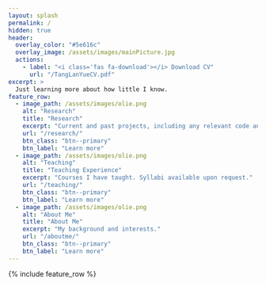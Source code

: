 ```yaml
---
layout: splash
permalink: /
hidden: true
header:
  overlay_color: "#5e616c"
  overlay_image: /assets/images/mainPicture.jpg
  actions:
    - label: "<i class='fas fa-download'></i> Download CV"
      url: "/TangLanYueCV.pdf"
excerpt: >
  Just learning more about how little I know.
feature_row:
  - image_path: /assets/images/olie.png
    alt: "Research"
    title: "Research"
    excerpt: "Current and past projects, including any relevant code and documentation."
    url: "/research/"
    btn_class: "btn--primary"
    btn_label: "Learn more"
  - image_path: /assets/images/olie.png
    alt: "Teaching"
    title: "Teaching Experience"
    excerpt: "Courses I have taught. Syllabi available upon request."
    url: "/teaching/"
    btn_class: "btn--primary"
    btn_label: "Learn more"
  - image_path: /assets/images/olie.png
    alt: "About Me"
    title: "About Me"
    excerpt: "My background and interests."
    url: "/aboutme/"
    btn_class: "btn--primary"
    btn_label: "Learn more"      
---
```


{% include feature_row %}
